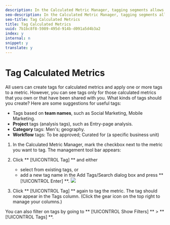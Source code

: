 ```yaml
---
description: In the Calculated Metric Manager, tagging segments allows you to organize them.
seo-description: In the Calculated Metric Manager, tagging segments allows you to organize them.
seo-title: Tag Calculated Metrics
title: Tag Calculated Metrics
uuid: 7b1bc8f8-5989-495d-914b-d091a5d4b3a2
index: y
internal: n
snippet: y
translate: y
---
```


# Tag Calculated Metrics

All users can create tags for calculated metrics and apply one or more tags to a metric. However, you can see tags only for those calculated metrics that you own or that have been shared with you. What kinds of tags should you create? Here are some suggestions for useful tags: 
* Tags based on **team names**, such as Social Marketing, Mobile Marketing.
* **Project** tags (analysis tags), such as Entry-page analysis.
* **Category** tags: Men's; geography.
* **Workflow** tags: To be approved; Curated for (a specific business unit)


1. In the Calculated Metric Manager, mark the checkbox next to the metric you want to tag. The management tool bar appears:
1. Click ** [!UICONTROL  Tag] ** and either 
    * select from existing tags, or
    * add a new tag name in the Add Tags/Search dialog box and press ** [!UICONTROL  Enter] **. ![](graphics/cm_add_tags.png) 


1. Click ** [!UICONTROL  Tag] ** again to tag the metric.
The tag should now appear in the Tags column. (Click the gear icon on the top right to manage your columns.) 

You can also filter on tags by going to ** [!UICONTROL  Show Filters] ** > ** [!UICONTROL  Tags] **. 
